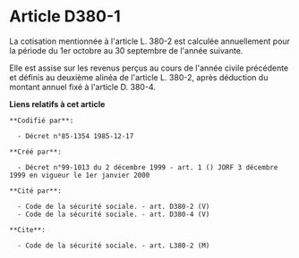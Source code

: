 # Article D380-1

La cotisation mentionnée à l'article L. 380-2 est calculée annuellement pour la période du 1er octobre au 30 septembre de
l'année suivante.

Elle est assise sur les revenus perçus au cours de l'année civile précédente et définis au deuxième alinéa de l'article L.
380-2, après déduction du montant annuel fixé à l'article D. 380-4.

**Liens relatifs à cet article**

	**Codifié par**:

	  - Décret n°85-1354 1985-12-17

	**Créé par**:

	  - Décret n°99-1013 du 2 décembre 1999 - art. 1 () JORF 3 décembre 1999 en vigueur le 1er janvier 2000

	**Cité par**:

	  - Code de la sécurité sociale. - art. D380-2 (V)
	  - Code de la sécurité sociale. - art. D380-4 (V)

	**Cite**:

	  - Code de la sécurité sociale. - art. L380-2 (M)
